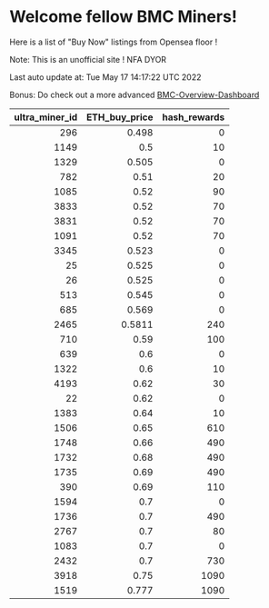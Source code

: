 # Welcome fellow BMC Miners!
Here is a list of "Buy Now" listings from Opensea floor !

Note: This is an unofficial site ! NFA DYOR

Last auto update at: Tue May 17 14:17:22 UTC 2022

Bonus: Do check out a more advanced [BMC-Overview-Dashboard](https://dune.com/defifunk/BMC-Overview-Dashboard)


|   ultra_miner_id |   ETH_buy_price |   hash_rewards |
|-----------------:|----------------:|---------------:|
|              296 |          0.498  |              0 |
|             1149 |          0.5    |             10 |
|             1329 |          0.505  |              0 |
|              782 |          0.51   |             20 |
|             1085 |          0.52   |             90 |
|             3833 |          0.52   |             70 |
|             3831 |          0.52   |             70 |
|             1091 |          0.52   |             70 |
|             3345 |          0.523  |              0 |
|               25 |          0.525  |              0 |
|               26 |          0.525  |              0 |
|              513 |          0.545  |              0 |
|              685 |          0.569  |              0 |
|             2465 |          0.5811 |            240 |
|              710 |          0.59   |            100 |
|              639 |          0.6    |              0 |
|             1322 |          0.6    |             10 |
|             4193 |          0.62   |             30 |
|               22 |          0.62   |              0 |
|             1383 |          0.64   |             10 |
|             1506 |          0.65   |            610 |
|             1748 |          0.66   |            490 |
|             1732 |          0.68   |            490 |
|             1735 |          0.69   |            490 |
|              390 |          0.69   |            110 |
|             1594 |          0.7    |              0 |
|             1736 |          0.7    |            490 |
|             2767 |          0.7    |             80 |
|             1083 |          0.7    |              0 |
|             2432 |          0.7    |            730 |
|             3918 |          0.75   |           1090 |
|             1519 |          0.777  |           1090 |